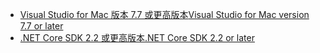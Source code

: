 * [<span data-ttu-id="de547-101">Visual Studio for Mac 版本 7.7 或更高版本</span><span class="sxs-lookup"><span data-stu-id="de547-101">Visual Studio for Mac version 7.7 or later</span></span>](https://visualstudio.microsoft.com/downloads/)
* [<span data-ttu-id="de547-102">.NET Core SDK 2.2 或更高版本</span><span class="sxs-lookup"><span data-stu-id="de547-102">.NET Core SDK 2.2 or later</span></span>](https://www.microsoft.com/net/download/all)